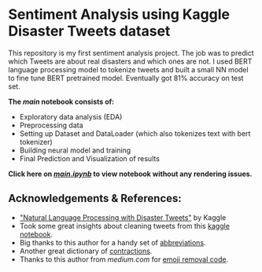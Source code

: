 # Sentiment Analysis using Kaggle Disaster Tweets dataset

<p> This repository is my first sentiment analysis project. The job was to predict which Tweets are about real disasters and which ones are not. I used BERT language processing model to tokenize tweets and built a small NN model to fine tune BERT pretrained model. Eventually got 81% accuracy on test set.</p>


<p><b>The <i>main</i> notebook consists of:</b></p>

- Exploratory data analysis (EDA)
- Preprocessing data
- Setting up Dataset and DataLoader (which also tokenizes text with bert tokenizer)
- Building neural model and training
- Final Prediction and Visualization of results


<p><b>Click here on <a href="https://nbviewer.org/github/GiorgiChkhitunidze/Sentiment-Analysis-With-Disaster-Tweets/blob/main/main.ipynb"><i>main.ipynb</i></a> to view notebook without any rendering issues.</b></p>



## Acknowledgements & References:
- <a href="https://www.kaggle.com/competitions/nlp-getting-started/data">"Natural Language Processing with Disaster Tweets"</a> by Kaggle
- Took some great insights about cleaning tweets from this <a href="https://www.kaggle.com/code/marcovasquez/basic-nlp-with-tensorflow-and-wordcloud">kaggle notebook</a>. 
- Big thanks to this author for a handy set of <a href="https://www.kaggle.com/code/sandhyakrishnan02/nlp-with-disaster-tweets-using-lstm#9.-Text-Preprocessing">abbreviations</a>.
- Another great dictionary of <a href="https://www.kaggle.com/code/tuckerarrants/bert-with-huggingface-transformers/notebook#0.-Preprocessing">contractions</a>.
- Thanks to this author from <i>medium.com</i> for <a href="https://medium.com/geekculture/text-preprocessing-how-to-handle-emoji-emoticon-641bbfa6e9e7">emoji removal code</a>.
